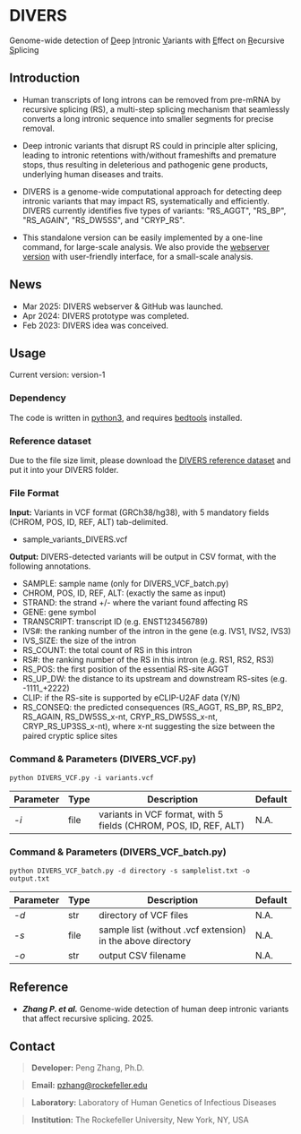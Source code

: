 # DIVERS
Genome-wide detection of <ins>D</ins>eep <ins>I</ins>ntronic <ins>V</ins>ariants with <ins>E</ins>ffect on <ins>R</ins>ecursive <ins>S</ins>plicing

## Introduction
- Human transcripts of long introns can be removed from pre-mRNA by recursive splicing (RS), a multi-step splicing mechanism that seamlessly converts a long intronic sequence into smaller segments for precise removal. 

- Deep intronic variants that disrupt RS could in principle alter splicing, leading to intronic retentions with/without frameshifts and premature stops, thus resulting in deleterious and pathogenic gene products, underlying human diseases and traits. 

- DIVERS is a genome-wide computational approach for detecting deep intronic variants that may impact RS, systematically and efficiently. DIVERS currently identifies five types of variants: "RS_AGGT", "RS_BP", "RS_AGAIN", "RS_DW5SS", and "CRYP_RS".

- This standalone version can be easily implemented by a one-line command, for large-scale analysis. We also provide the [webserver version](https://hgidsoft.rockefeller.edu/DIVERS) with user-friendly interface, for a small-scale analysis.

## News
- Mar 2025: DIVERS webserver & GitHub was launched.  
- Apr 2024: DIVERS prototype was completed.
- Feb 2023: DIVERS idea was conceived.

## Usage 
Current version: version-1

### Dependency
The code is written in [python3](https://www.python.org/downloads/), and requires [bedtools](https://bedtools.readthedocs.io/en/latest/) installed.

### Reference dataset
Due to the file size limit, please download the [DIVERS reference dataset](http://hgidsoft.rockefeller.edu/DIVERS/standalone.html) and put it into your DIVERS folder.

### File Format
**Input:** Variants in VCF format (GRCh38/hg38), with 5 mandatory fields (CHROM, POS, ID, REF, ALT) tab-delimited.
  - sample_variants_DIVERS.vcf

**Output:** DIVERS-detected variants will be output in CSV format, with the following annotations.
  - SAMPLE: sample name (only for DIVERS_VCF_batch.py)
  - CHROM, POS, ID, REF, ALT: (exactly the same as input)
  - STRAND: the strand +/- where the variant found affecting RS
  - GENE: gene symbol
  - TRANSCRIPT: transcript ID (e.g. ENST123456789)
  - IVS#: the ranking number of the intron in the gene (e.g. IVS1, IVS2, IVS3)
  - IVS_SIZE: the size of the intron
  - RS_COUNT: the total count of RS in this intron
  - RS#: the ranking number of the RS in this intron (e.g. RS1, RS2, RS3)
  - RS_POS: the first position of the essential RS-site AGGT
  - RS_UP_DW: the distance to its upstream and downstream RS-sites (e.g. -1111_+2222)
  - CLIP: if the RS-site is supported by eCLIP-U2AF data (Y/N)
  - RS_CONSEQ: the predicted consequences (RS_AGGT, RS_BP, RS_BP2, RS_AGAIN, RS_DW5SS_x-nt, CRYP_RS_DW5SS_x-nt, CRYP_RS_UP3SS_x-nt), where x-nt suggesting the size between the paired cryptic splice sites


### Command & Parameters (DIVERS_VCF.py)
```
python DIVERS_VCF.py -i variants.vcf
```

Parameter | Type | Description | Default
----------|------|-------------|--------------
*-i*|file|variants in VCF format, with 5 fields (CHROM, POS, ID, REF, ALT)|N.A.

### Command & Parameters (DIVERS_VCF_batch.py)
```
python DIVERS_VCF_batch.py -d directory -s samplelist.txt -o output.txt
```

Parameter | Type | Description | Default
----------|------|-------------|--------------
*-d*|str|directory of VCF files|N.A.
*-s*|file|sample list (without .vcf extension) in the above directory|N.A.
*-o*|str|output CSV filename|N.A.


## Reference
- ***Zhang P. et al.*** Genome-wide detection of human deep intronic variants that affect recursive splicing. 2025.

## Contact
> **Developer:** Peng Zhang, Ph.D.

> **Email:** pzhang@rockefeller.edu

> **Laboratory:** Laboratory of Human Genetics of Infectious Diseases

> **Institution:** The Rockefeller University, New York, NY, USA
